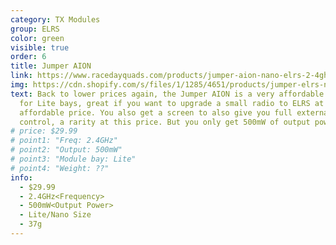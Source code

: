 ```yaml
---
category: TX Modules
group: ELRS
color: green
visible: true
order: 6
title: Jumper AION
link: https://www.racedayquads.com/products/jumper-aion-nano-elrs-2-4ghz-transmitter-module
img: https://cdn.shopify.com/s/files/1/1285/4651/products/jumper-elrs-nano-1_1800x1800.jpg?v=1642115011
text: Back to lower prices again, the Jumper AION is a very affordable module
  for Lite bays, great if you want to upgrade a small radio to ELRS at an
  affordable price. You also get a screen to also give you full external
  control, a rarity at this price. But you only get 500mW of output power
# price: $29.99
# point1: "Freq: 2.4GHz"
# point2: "Output: 500mW"
# point3: "Module bay: Lite"
# point4: "Weight: ??"
info:
  - $29.99
  - 2.4GHz<Frequency>
  - 500mW<Output Power>
  - Lite/Nano Size
  - 37g
---
```

